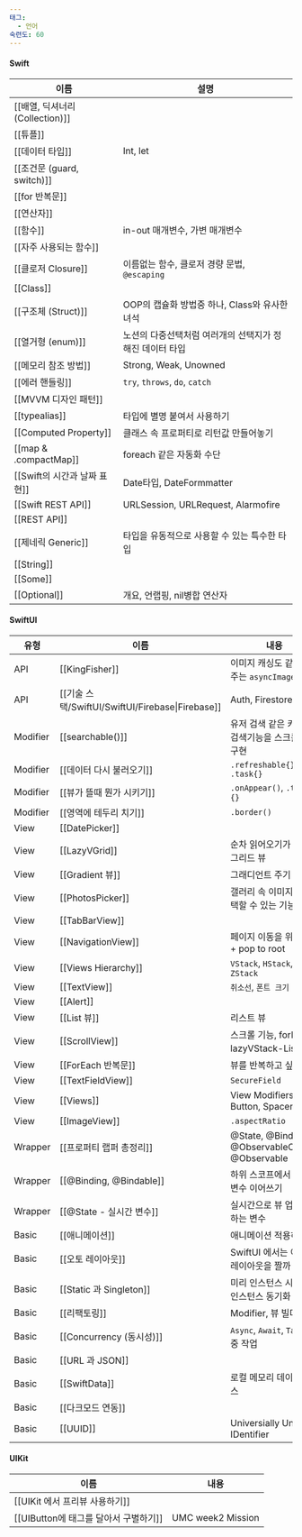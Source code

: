 ```yaml
---
태그:
  - 언어
숙련도: 60
---
```

#### Swift

|이름|설명|
|---|---|
|[[배열, 딕셔너리 (Collection)]]||
|[[튜플]]||
|[[데이터 타입]]|Int, let|
|[[조건문 (guard, switch)]]||
|[[for 반복문]]||
|[[연산자]]||
|[[함수]]|in-out 매개변수, 가변 매개변수|
|[[자주 사용되는 함수]]||
|[[클로저 Closure]]|이름없는 함수, 클로저 경량 문법, `@escaping`|
|[[Class]]||
|[[구조체 (Struct)]]|OOP의 캡슐화 방법중 하나, Class와 유사한 녀석|
|[[열거형 (enum)]]|노션의 다중선택처럼 여러개의 선택지가 정해진 데이터 타입|
|[[메모리 참조 방법]]|Strong, Weak, Unowned|
|[[에러 핸들링]]|`try`, `throws`, `do`, `catch`|
|[[MVVM 디자인 패턴]]||
|[[typealias]]|타입에 별명 붙여서 사용하기|
|[[Computed Property]]|클래스 속 프로퍼티로 리턴값 만들어놓기|
|[[map & .compactMap]]|foreach 같은 자동화 수단|
|[[Swift의 시간과 날짜 표현]]|Date타입, DateFormmatter|
|[[Swift REST API]]|URLSession, URLRequest, Alarmofire|
|[[REST API]]||
|[[제네릭 Generic]]|타입을 유동적으로 사용할 수 있는 특수한 타입|
|[[String]]||
|[[Some]]||
|[[Optional]]|개요, 언랩핑, nil병합 연산자|

  
  

#### SwiftUI

|유형|이름|내용|
|---|---|---|
|API|[[KingFisher]]|이미지 캐싱도 같이 해주는 `asyncImage`|
|API|[[기술 스택/SwiftUI/SwiftUI/Firebase\|Firebase]]|Auth, Firestore|
|Modifier|[[searchable()]]|유저 검색 같은 키워드 검색기능을 스크롤뷰에 구현|
|Modifier|[[데이터 다시 불러오기]]|`.refreshable{}` `.task{}`|
|Modifier|[[뷰가 뜰때 뭔가 시키기]]|`.onAppear()`, `.task {}`|
|Modifier|[[영역에 테두리 치기]]|`.border()`|
|View|[[DatePicker]]||
|View|[[LazyVGrid]]|순차 읽어오기가 되는 그리드 뷰|
|View|[[Gradient 뷰]]|그래디언트 주기|
|View|[[PhotosPicker]]|갤러리 속 이미지를 선택할 수 있는 기능|
|View|[[TabBarView]]||
|View|[[NavigationView]]|페이지 이동을 위한 뷰 + pop to root|
|View|[[Views Hierarchy]]|`VStack`, `HStack`, `ZStack`|
|View|[[TextView]]|`취소선`, `폰트 크기`|
|View|[[Alert]]||
|View|[[List 뷰]]|리스트 뷰|
|View|[[ScrollView]]|스크롤 기능, forEach-lazyVStack-List 비교|
|View|[[ForEach 반복문]]|뷰를 반복하고 싶을 때|
|View|[[TextFieldView]]|`SecureField`|
|View|[[Views]]|View Modifiers, Button, Spacer|
|View|[[ImageView]]|`.aspectRatio`|
|Wrapper|[[프로퍼티 랩퍼 총정리]]|@State, @Binding, @ObservableObject, @Observable|
|Wrapper|[[@Binding, @Bindable]]|하위 스코프에서 실시간 변수 이어쓰기|
|Wrapper|[[@State - 실시간 변수]]|실시간으로 뷰 업데이트하는 변수|
|Basic|[[애니메이션]]|애니메이션 적용하기|
|Basic|[[오토 레이아웃]]|SwiftUI 에서는 어떻게 레이아웃을 짤까|
|Basic|[[Static 과 Singleton]]|미리 인스턴스 시키기 & 인스턴스 동기화|
|Basic|[[리팩토링]]|Modifier, 뷰 빌더|
|Basic|[[Concurrency (동시성)]]|`Async`, `Await`, `Task`, 이중 작업|
|Basic|[[URL 과 JSON]]||
|Basic|[[SwiftData]]|로컬 메모리 데이터베이스|
|Basic|[[다크모드 연동]]||
|Basic|[[UUID]]|Universially Unique IDentifier|

  
  

#### UIKit

|이름|내용|
|---|---|
|[[UIKit 에서 프리뷰 사용하기]]||
|[[UIButton에 태그를 달아서 구별하기]]|UMC week2 Mission|